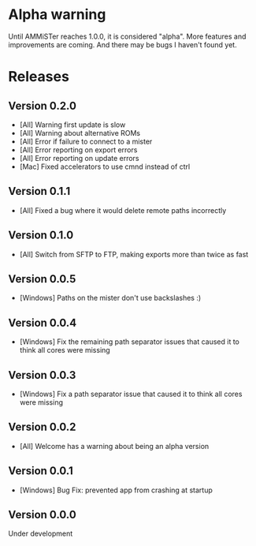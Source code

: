 # Alpha warning

Until AMMiSTer reaches 1.0.0, it is considered "alpha". More features and improvements are coming. And there may be bugs I haven't found yet.

# Releases

## Version 0.2.0

- [All] Warning first update is slow
- [All] Warning about alternative ROMs
- [All] Error if failure to connect to a mister
- [All] Error reporting on export errors
- [All] Error reporting on update errors
- [Mac] Fixed accelerators to use cmnd instead of ctrl

## Version 0.1.1

- [All] Fixed a bug where it would delete remote paths incorrectly

## Version 0.1.0

- [All] Switch from SFTP to FTP, making exports more than twice as fast

## Version 0.0.5

- [Windows] Paths on the mister don't use backslashes :)

## Version 0.0.4

- [Windows] Fix the remaining path separator issues that caused it to think all cores were missing

## Version 0.0.3

- [Windows] Fix a path separator issue that caused it to think all cores were missing

## Version 0.0.2

- [All] Welcome has a warning about being an alpha version

## Version 0.0.1

- [Windows] Bug Fix: prevented app from crashing at startup

## Version 0.0.0

Under development
